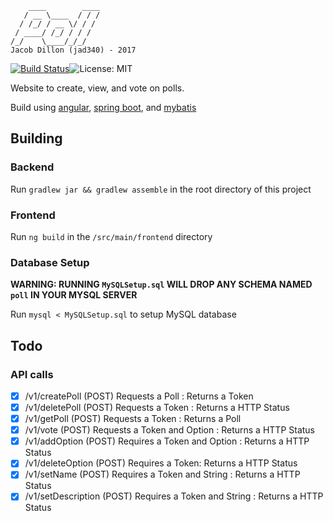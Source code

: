 ```
    ____        ____
   / __ \____  / / /
  / /_/ / __ \/ / /
 / ____/ /_/ / / /
/_/    \____/_/_/
Jacob Dillon (jad340) - 2017
```

[![Build Status](https://travis-ci.org/jad340/poll.svg?branch=master)](https://travis-ci.org/jad340/poll)![License: MIT](https://img.shields.io/badge/license-MIT-blue.svg)


Website to create, view, and vote on polls.

Build using [angular](https://angular.io/), [spring boot](https://projects.spring.io/spring-boot/), and [mybatis](http://www.mybatis.org/mybatis-3/)

## Building ##

### Backend ###

Run `gradlew jar && gradlew assemble` in the root directory of this project

### Frontend ###

Run `ng build` in the `/src/main/frontend` directory

### Database Setup ###

**WARNING: RUNNING `MySQLSetup.sql` WILL DROP ANY SCHEMA NAMED `poll` IN YOUR MYSQL SERVER**

Run `mysql < MySQLSetup.sql` to setup MySQL database


## Todo ##

### API calls ###
- [x] /v1/createPoll (POST) Requests a Poll : Returns a Token
- [x] /v1/deletePoll (POST) Requests a Token : Returns a HTTP Status
- [x] /v1/getPoll (POST) Requests a Token : Returns a Poll
- [x] /v1/vote (POST) Requests a Token and Option : Returns a HTTP Status
- [x] /v1/addOption (POST) Requires a Token and Option : Returns a HTTP Status
- [x] /v1/deleteOption (POST) Requires a Token: Returns a HTTP Status
- [x] /v1/setName (POST) Requires a Token and String : Returns a HTTP Status
- [x] /v1/setDescription (POST) Requires a Token and String : Returns a HTTP Status
